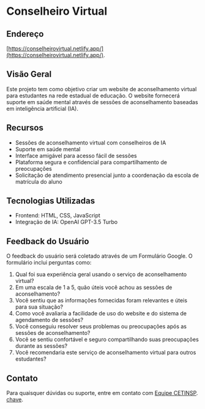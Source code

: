 # Conselheiro Virtual

## Endereço
[https://conselheirovirtual.netlify.app/](https://conselheirovirtual.netlify.app/).

## Visão Geral
Este projeto tem como objetivo criar um website de aconselhamento virtual para estudantes na rede estadual de educação. O website fornecerá suporte em saúde mental através de sessões de aconselhamento baseadas em inteligência artificial (IA).

## Recursos
- Sessões de aconselhamento virtual com conselheiros de IA
- Suporte em saúde mental
- Interface amigável para acesso fácil de sessões
- Plataforma segura e confidencial para compartilhamento de preocupações
- Solicitação de atendimento presencial junto a coordenação da escola de matrícula do aluno

## Tecnologias Utilizadas
- Frontend: HTML, CSS, JavaScript
- Integração de IA: OpenAI GPT-3.5 Turbo
  
## Feedback do Usuário
O feedback do usuário será coletado através de um Formulário Google. O formulário inclui perguntas como:
1. Qual foi sua experiência geral usando o serviço de aconselhamento virtual?
2. Em uma escala de 1 a 5, quão úteis você achou as sessões de aconselhamento?
3. Você sentiu que as informações fornecidas foram relevantes e úteis para sua situação?
4. Como você avaliaria a facilidade de uso do website e do sistema de agendamento de sessões?
5. Você conseguiu resolver seus problemas ou preocupações após as sessões de aconselhamento?
6. Você se sentiu confortável e seguro compartilhando suas preocupações durante as sessões?
7. Você recomendaria este serviço de aconselhamento virtual para outros estudantes?

## Contato
Para quaisquer dúvidas ou suporte, entre em contato com [Equipe CETINSP](mailto:equipecetinsp@gmail.com).
[chave](https://drive.google.com/file/d/1DHte8TOWqKiLmagOc8oXLQAeqv_ydXPY/view?usp=drive_link).
